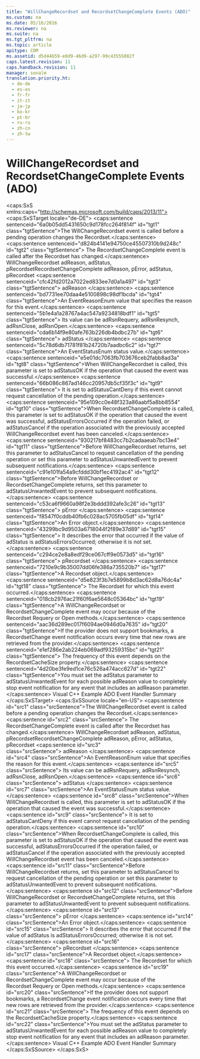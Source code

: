 ```yaml
---
title: "WillChangeRecordset and RecordsetChangeComplete Events (ADO)"
ms.custom: na
ms.date: 05/16/2016
ms.reviewer: na
ms.suite: na
ms.tgt_pltfrm: na
ms.topic: article
apitype: COM
ms.assetid: d5d44659-e0d9-46d9-a297-99c43555082f
caps.latest.revision: 11
caps.handback.revision: 11
manager: sonalm
translation.priority.ht: 
  - de-de
  - es-es
  - fr-fr
  - it-it
  - ja-jp
  - ko-kr
  - pt-br
  - ru-ru
  - zh-cn
  - zh-tw
---
```

# WillChangeRecordset and RecordsetChangeComplete Events (ADO)
<?xml version="1.0" encoding="utf-8"?>
<caps:SxS xmlns:caps="http://schemas.microsoft.com/build/caps/2013/11">
  <caps:SxSTarget locale="de-DE">
    <developerReferenceWithSyntaxDocument xsi:schemaLocation="http://ddue.schemas.microsoft.com/authoring/2003/5 http://dduestorage.blob.core.windows.net/ddueschema/developer.xsd" xmlns="http://ddue.schemas.microsoft.com/authoring/2003/5" xmlns:xlink="http://www.w3.org/1999/xlink" xmlns:xsi="http://www.w3.org/2001/XMLSchema-instance">
      <introduction>
        <para>
          <caps:sentence sentenceid="6a0b05dd5431650c9d178fcc264f814f" id="tgt1" class="tgtSentence">The <legacyBold>WillChangeRecordset</legacyBold> event is called before a pending operation changes the <legacyLink xlink:href="ede1415f-c3df-4cc5-a05b-2576b2b84b60">Recordset</legacyLink>.</caps:sentence>
          <caps:sentence sentenceid="d824b4141e94750ce45507310b9d248c" id="tgt2" class="tgtSentence"> The <legacyBold>RecordsetChangeComplete</legacyBold> event is called after the <legacyBold>Recordset</legacyBold> has changed.</caps:sentence>
        </para>
      </introduction>
      <syntaxSection>
        <legacySyntax>
          <legacyBold>WillChangeRecordset </legacyBold>
          <parameterReference>adReason</parameterReference>, <parameterReference>adStatus</parameterReference>, <parameterReference>pRecordset</parameterReference><legacyBold>RecordsetChangeComplete </legacyBold><parameterReference>adReason</parameterReference>, <parameterReference>pError</parameterReference>, <parameterReference>adStatus</parameterReference>, <parameterReference>pRecordset</parameterReference></legacySyntax>
      </syntaxSection>
      <parameters>
        <content>
          <definitionTable>
            <definedTerm>
              <caps:sentence sentenceid="cfc42fd2012a7022ed833ee7d0a1a497" id="tgt3" class="tgtSentence"> <legacyItalic>adReason</legacyItalic> </caps:sentence>
            </definedTerm>
            <definition>
              <para>
                <caps:sentence sentenceid="bd7731ee70daa4e5100898c98df1bcda" id="tgt4" class="tgtSentence">An <legacyLink xlink:href="7d4a5496-ec2d-4936-b36a-7049a82be4b4">EventReasonEnum</legacyLink> value that specifies the reason for this event.</caps:sentence>
                <caps:sentence sentenceid="5b1e4a1a28767a4ac547a9234818bdf1" id="tgt5" class="tgtSentence"> Its value can be <legacyBold>adRsnRequery</legacyBold>, <legacyBold>adRsnResynch</legacyBold>, <legacyBold>adRsnClose</legacyBold>, <legacyBold>adRsnOpen</legacyBold>.</caps:sentence>
              </para>
            </definition>
            <definedTerm>
              <caps:sentence sentenceid="cda6b14f9e80afe763b226db4bdbc27b" id="tgt6" class="tgtSentence"> <legacyItalic>adStatus</legacyItalic> </caps:sentence>
            </definedTerm>
            <definition>
              <para>
                <caps:sentence sentenceid="5c78d6db71781f81b24720b7aadbc6c2" id="tgt7" class="tgtSentence">An <legacyLink xlink:href="ebfd4cda-4017-4873-9d28-38b1c7db12a8">EventStatusEnum</legacyLink> status value.</caps:sentence>
              </para>
              <para>
                <caps:sentence sentenceid="e5e01dc7063fb703676ceb2fabb8ad3a" id="tgt8" class="tgtSentence">When <legacyBold>WillChangeRecordset</legacyBold> is called, this parameter is set to <legacyBold>adStatusOK</legacyBold> if the operation that caused the event was successful.</caps:sentence>
                <caps:sentence sentenceid="66b086c867ad146cc20957db5cf35f3c" id="tgt9" class="tgtSentence"> It is set to <legacyBold>adStatusCantDeny</legacyBold> if this event cannot request cancellation of the pending operation.</caps:sentence>
              </para>
              <para>
                <caps:sentence sentenceid="95e109cc0e48f323a86aabf5a8bb8554" id="tgt10" class="tgtSentence">When <legacyBold>RecordsetChangeComplete</legacyBold> is called, this parameter is set to <legacyBold>adStatusOK</legacyBold> if the operation that caused the event was successful, <legacyBold>adStatusErrorsOccurred</legacyBold> if the operation failed, or <legacyBold>adStatusCancel</legacyBold> if the operation associated with the previously accepted <legacyBold>WillChangeRecordset</legacyBold> event has been canceled.</caps:sentence>
              </para>
              <para>
                <caps:sentence sentenceid="930217bf8483cc7b2cadaaeab7bc13e4" id="tgt11" class="tgtSentence">Before <legacyBold>WillChangeRecordset</legacyBold> returns, set this parameter to <legacyBold>adStatusCancel</legacyBold> to request cancellation of the pending operation or set this parameter to adStatusUnwantedEvent to prevent subsequent notifications.</caps:sentence>
              </para>
              <para>
                <caps:sentence sentenceid="c91e101fa54a9cfddd30bf1ec4192ac4" id="tgt12" class="tgtSentence">Before <legacyBold>WillChangeRecordset</legacyBold> or <legacyBold>RecordsetChangeComplete</legacyBold> returns, set this parameter to <legacyBold>adStatusUnwantedEvent</legacyBold> to prevent subsequent notifications.</caps:sentence>
              </para>
            </definition>
            <definedTerm>
              <caps:sentence sentenceid="c53ca6f9660a98f2e3bddd392afe3c26" id="tgt13" class="tgtSentence"> <legacyItalic>pError</legacyItalic> </caps:sentence>
            </definedTerm>
            <definition>
              <para>
                <caps:sentence sentenceid="f8547f0cddb40fb6c028ac5705fb05df" id="tgt14" class="tgtSentence">An <legacyLink xlink:href="a175d453-fa55-4f49-9ede-a26d83177919">Error</legacyLink> object.</caps:sentence>
                <caps:sentence sentenceid="43299bc9d9503a6718044f2f89e37d89" id="tgt15" class="tgtSentence"> It describes the error that occurred if the value of <legacyItalic>adStatus</legacyItalic> is <legacyBold>adStatusErrorsOccurred</legacyBold>; otherwise it is not set.</caps:sentence>
              </para>
            </definition>
            <definedTerm>
              <caps:sentence sentenceid="c294ce2e8a8edf29ce067cff9e0573d5" id="tgt16" class="tgtSentence"> <legacyItalic>pRecordset</legacyItalic> </caps:sentence>
            </definedTerm>
            <definition>
              <para>
                <caps:sentence sentenceid="7210e9c9b35007dd06fe386a735520b7" id="tgt17" class="tgtSentence">A <legacyBold>Recordset</legacyBold> object.</caps:sentence>
                <caps:sentence sentenceid="d5e823f3b7e5899b8d3ac62d8a76dc4a" id="tgt18" class="tgtSentence"> The <legacyBold>Recordset</legacyBold> for which this event occurred.</caps:sentence>
              </para>
            </definition>
          </definitionTable>
        </content>
      </parameters>
      <languageReferenceRemarks>
        <content>
          <para>
            <caps:sentence sentenceid="018cb2976ac21f60f6ae5648c05364bc" id="tgt19" class="tgtSentence">A <legacyBold>WillChangeRecordset</legacyBold> or <legacyBold>RecordsetChangeComplete</legacyBold> event may occur because of the <legacyBold>Recordset</legacyBold> <legacyLink xlink:href="d81ab76f-1aa8-4ccf-92ec-b65254dc3ea1">Requery</legacyLink> or <legacyLink xlink:href="3236749c-4b71-4235-89e2-ccdfaaa9319d">Open</legacyLink> methods.</caps:sentence>
          </para>
          <para>
            <caps:sentence sentenceid="aac36d289ec017f6094ae0946d0a7635" id="tgt20" class="tgtSentence">If the provider does not support bookmarks, a <legacyBold>RecordsetChange</legacyBold> event notification occurs every time that new rows are retrieved from the provider.</caps:sentence>
            <caps:sentence sentenceid="e1ef286e2ab224eb069adf93259315bc" id="tgt21" class="tgtSentence"> The frequency of this event depends on the <legacyBold>RecordsetCacheSize</legacyBold> property.</caps:sentence>
          </para>
          <para>
            <caps:sentence sentenceid="4d20be3fe9ed1ce76c526a474acc627d" id="tgt22" class="tgtSentence">You must set the <legacyBold>adStatus</legacyBold> parameter to <legacyBold>adStatusUnwantedEvent</legacyBold> for each possible <legacyBold>adReason</legacyBold> value to completely stop event notification for any event that includes an <legacyBold>adReason</legacyBold> parameter.</caps:sentence>
          </para>
        </content>
      </languageReferenceRemarks>
      <relatedTopics>
        <link xlink:href="29530153-b963-4a7c-8665-2335f1d604a8">Visual C++ Example</link>
        <link xlink:href="b34f4472-5e04-4a2c-ab64-38d6eca31a69">ADO Event Handler Summary</link>
      </relatedTopics>
    </developerReferenceWithSyntaxDocument>
  </caps:SxSTarget>
  <caps:SxSSource locale="en-US">
    <developerReferenceWithSyntaxDocument xsi:schemaLocation="http://ddue.schemas.microsoft.com/authoring/2003/5 http://dduestorage.blob.core.windows.net/ddueschema/developer.xsd" xmlns="http://ddue.schemas.microsoft.com/authoring/2003/5" xmlns:xlink="http://www.w3.org/1999/xlink" xmlns:xsi="http://www.w3.org/2001/XMLSchema-instance">
      <introduction>
        <para>
          <caps:sentence id="src1" class="srcSentence">The <legacyBold>WillChangeRecordset</legacyBold> event is called before a pending operation changes the <legacyLink xlink:href="ede1415f-c3df-4cc5-a05b-2576b2b84b60">Recordset</legacyLink>.</caps:sentence>
          <caps:sentence id="src2" class="srcSentence"> The <legacyBold>RecordsetChangeComplete</legacyBold> event is called after the <legacyBold>Recordset</legacyBold> has changed.</caps:sentence>
        </para>
      </introduction>
      <syntaxSection>
        <legacySyntax>
          <legacyBold>WillChangeRecordset </legacyBold>
          <parameterReference>adReason</parameterReference>, <parameterReference>adStatus</parameterReference>, <parameterReference>pRecordset</parameterReference><legacyBold>RecordsetChangeComplete </legacyBold><parameterReference>adReason</parameterReference>, <parameterReference>pError</parameterReference>, <parameterReference>adStatus</parameterReference>, <parameterReference>pRecordset</parameterReference></legacySyntax>
      </syntaxSection>
      <parameters>
        <content>
          <definitionTable>
            <definedTerm>
              <caps:sentence id="src3" class="srcSentence"> <legacyItalic>adReason</legacyItalic> </caps:sentence>
            </definedTerm>
            <definition>
              <para>
                <caps:sentence id="src4" class="srcSentence">An <legacyLink xlink:href="7d4a5496-ec2d-4936-b36a-7049a82be4b4">EventReasonEnum</legacyLink> value that specifies the reason for this event.</caps:sentence>
                <caps:sentence id="src5" class="srcSentence"> Its value can be <legacyBold>adRsnRequery</legacyBold>, <legacyBold>adRsnResynch</legacyBold>, <legacyBold>adRsnClose</legacyBold>, <legacyBold>adRsnOpen</legacyBold>.</caps:sentence>
              </para>
            </definition>
            <definedTerm>
              <caps:sentence id="src6" class="srcSentence"> <legacyItalic>adStatus</legacyItalic> </caps:sentence>
            </definedTerm>
            <definition>
              <para>
                <caps:sentence id="src7" class="srcSentence">An <legacyLink xlink:href="ebfd4cda-4017-4873-9d28-38b1c7db12a8">EventStatusEnum</legacyLink> status value.</caps:sentence>
              </para>
              <para>
                <caps:sentence id="src8" class="srcSentence">When <legacyBold>WillChangeRecordset</legacyBold> is called, this parameter is set to <legacyBold>adStatusOK</legacyBold> if the operation that caused the event was successful.</caps:sentence>
                <caps:sentence id="src9" class="srcSentence"> It is set to <legacyBold>adStatusCantDeny</legacyBold> if this event cannot request cancellation of the pending operation.</caps:sentence>
              </para>
              <para>
                <caps:sentence id="src10" class="srcSentence">When <legacyBold>RecordsetChangeComplete</legacyBold> is called, this parameter is set to <legacyBold>adStatusOK</legacyBold> if the operation that caused the event was successful, <legacyBold>adStatusErrorsOccurred</legacyBold> if the operation failed, or <legacyBold>adStatusCancel</legacyBold> if the operation associated with the previously accepted <legacyBold>WillChangeRecordset</legacyBold> event has been canceled.</caps:sentence>
              </para>
              <para>
                <caps:sentence id="src11" class="srcSentence">Before <legacyBold>WillChangeRecordset</legacyBold> returns, set this parameter to <legacyBold>adStatusCancel</legacyBold> to request cancellation of the pending operation or set this parameter to adStatusUnwantedEvent to prevent subsequent notifications.</caps:sentence>
              </para>
              <para>
                <caps:sentence id="src12" class="srcSentence">Before <legacyBold>WillChangeRecordset</legacyBold> or <legacyBold>RecordsetChangeComplete</legacyBold> returns, set this parameter to <legacyBold>adStatusUnwantedEvent</legacyBold> to prevent subsequent notifications.</caps:sentence>
              </para>
            </definition>
            <definedTerm>
              <caps:sentence id="src13" class="srcSentence"> <legacyItalic>pError</legacyItalic> </caps:sentence>
            </definedTerm>
            <definition>
              <para>
                <caps:sentence id="src14" class="srcSentence">An <legacyLink xlink:href="a175d453-fa55-4f49-9ede-a26d83177919">Error</legacyLink> object.</caps:sentence>
                <caps:sentence id="src15" class="srcSentence"> It describes the error that occurred if the value of <legacyItalic>adStatus</legacyItalic> is <legacyBold>adStatusErrorsOccurred</legacyBold>; otherwise it is not set.</caps:sentence>
              </para>
            </definition>
            <definedTerm>
              <caps:sentence id="src16" class="srcSentence"> <legacyItalic>pRecordset</legacyItalic> </caps:sentence>
            </definedTerm>
            <definition>
              <para>
                <caps:sentence id="src17" class="srcSentence">A <legacyBold>Recordset</legacyBold> object.</caps:sentence>
                <caps:sentence id="src18" class="srcSentence"> The <legacyBold>Recordset</legacyBold> for which this event occurred.</caps:sentence>
              </para>
            </definition>
          </definitionTable>
        </content>
      </parameters>
      <languageReferenceRemarks>
        <content>
          <para>
            <caps:sentence id="src19" class="srcSentence">A <legacyBold>WillChangeRecordset</legacyBold> or <legacyBold>RecordsetChangeComplete</legacyBold> event may occur because of the <legacyBold>Recordset</legacyBold> <legacyLink xlink:href="d81ab76f-1aa8-4ccf-92ec-b65254dc3ea1">Requery</legacyLink> or <legacyLink xlink:href="3236749c-4b71-4235-89e2-ccdfaaa9319d">Open</legacyLink> methods.</caps:sentence>
          </para>
          <para>
            <caps:sentence id="src20" class="srcSentence">If the provider does not support bookmarks, a <legacyBold>RecordsetChange</legacyBold> event notification occurs every time that new rows are retrieved from the provider.</caps:sentence>
            <caps:sentence id="src21" class="srcSentence"> The frequency of this event depends on the <legacyBold>RecordsetCacheSize</legacyBold> property.</caps:sentence>
          </para>
          <para>
            <caps:sentence id="src22" class="srcSentence">You must set the <legacyBold>adStatus</legacyBold> parameter to <legacyBold>adStatusUnwantedEvent</legacyBold> for each possible <legacyBold>adReason</legacyBold> value to completely stop event notification for any event that includes an <legacyBold>adReason</legacyBold> parameter.</caps:sentence>
          </para>
        </content>
      </languageReferenceRemarks>
      <relatedTopics>
        <link xlink:href="29530153-b963-4a7c-8665-2335f1d604a8">Visual C++ Example</link>
        <link xlink:href="b34f4472-5e04-4a2c-ab64-38d6eca31a69">ADO Event Handler Summary</link>
      </relatedTopics>
    </developerReferenceWithSyntaxDocument>
  </caps:SxSSource>
</caps:SxS>
